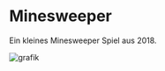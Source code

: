 # Minesweeper
Ein kleines Minesweeper Spiel aus 2018.

![grafik](https://user-images.githubusercontent.com/8907014/215794167-152ce7ce-cb5d-4ef7-a33b-3c3311aed194.png)

